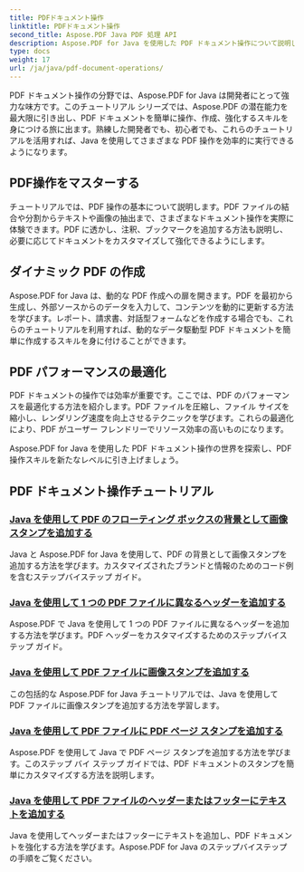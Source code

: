 ```yaml
---
title: PDFドキュメント操作
linktitle: PDFドキュメント操作
second_title: Aspose.PDF Java PDF 処理 API
description: Aspose.PDF for Java を使用した PDF ドキュメント操作について説明します。Java で PDF をシームレスに操作、作成、強化する方法を学びます。
type: docs
weight: 17
url: /ja/java/pdf-document-operations/
---
```


PDF ドキュメント操作の分野では、Aspose.PDF for Java は開発者にとって強力な味方です。このチュートリアル シリーズでは、Aspose.PDF の潜在能力を最大限に引き出し、PDF ドキュメントを簡単に操作、作成、強化するスキルを身につける旅に出ます。熟練した開発者でも、初心者でも、これらのチュートリアルを活用すれば、Java を使用してさまざまな PDF 操作を効率的に実行できるようになります。

## PDF操作をマスターする

チュートリアルでは、PDF 操作の基本について説明します。PDF ファイルの結合や分割からテキストや画像の抽出まで、さまざまなドキュメント操作を実際に体験できます。PDF に透かし、注釈、ブックマークを追加する方法も説明し、必要に応じてドキュメントをカスタマイズして強化できるようにします。

## ダイナミック PDF の作成

Aspose.PDF for Java は、動的な PDF 作成への扉を開きます。PDF を最初から生成し、外部ソースからのデータを入力して、コンテンツを動的に更新する方法を学びます。レポート、請求書、対話型フォームなどを作成する場合でも、これらのチュートリアルを利用すれば、動的なデータ駆動型 PDF ドキュメントを簡単に作成するスキルを身に付けることができます。

## PDF パフォーマンスの最適化

PDF ドキュメントの操作では効率が重要です。ここでは、PDF のパフォーマンスを最適化する方法を紹介します。PDF ファイルを圧縮し、ファイル サイズを縮小し、レンダリング速度を向上させるテクニックを学びます。これらの最適化により、PDF がユーザー フレンドリーでリソース効率の高いものになります。

Aspose.PDF for Java を使用した PDF ドキュメント操作の世界を探索し、PDF 操作スキルを新たなレベルに引き上げましょう。

## PDF ドキュメント操作チュートリアル
### [Java を使用して PDF のフローティング ボックスの背景として画像スタンプを追加する](./add-image-stamp-as-background-in-floating-box-of-pdf-using-java/)
Java と Aspose.PDF for Java を使用して、PDF の背景として画像スタンプを追加する方法を学びます。カスタマイズされたブランドと情報のためのコード例を含むステップバイステップ ガイド。
### [Java を使用して 1 つの PDF ファイルに異なるヘッダーを追加する](./adding-different-headers-in-one-pdf-file-using-java/)
Aspose.PDF で Java を使用して 1 つの PDF ファイルに異なるヘッダーを追加する方法を学びます。PDF ヘッダーをカスタマイズするためのステップバイステップ ガイド。
### [Java を使用して PDF ファイルに画像スタンプを追加する](./adding-image-stamp-in-pdf-file-using-java/)
この包括的な Aspose.PDF for Java チュートリアルでは、Java を使用して PDF ファイルに画像スタンプを追加する方法を学習します。
### [Java を使用して PDF ファイルに PDF ページ スタンプを追加する](./adding-pdf-page-stamp-in-pdf-file-using-java/)
Aspose.PDF を使用して Java で PDF ページ スタンプを追加する方法を学びます。このステップ バイ ステップ ガイドでは、PDF ドキュメントのスタンプを簡単にカスタマイズする方法を説明します。
### [Java を使用して PDF ファイルのヘッダーまたはフッターにテキストを追加する](./adding-text-in-header-or-footer-of-pdf-file-using-java/)
Java を使用してヘッダーまたはフッターにテキストを追加し、PDF ドキュメントを強化する方法を学びます。Aspose.PDF for Java のステップバイステップの手順をご覧ください。